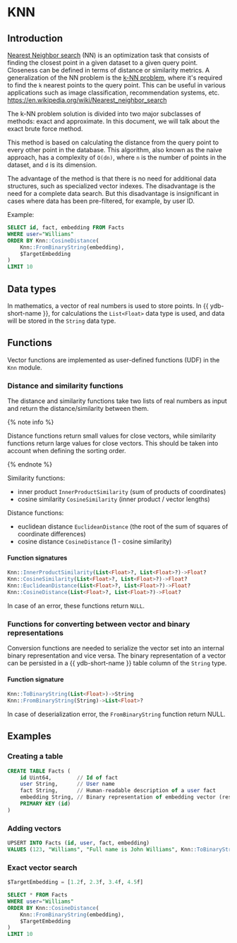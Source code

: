 # KNN
## Introduction

[Nearest Neighbor search](https://en.wikipedia.org/wiki/Nearest_neighbor_search) (NN) is an optimization task that consists of finding the closest point in a given dataset to a given query point. Closeness can be defined in terms of distance or similarity metrics.
A generalization of the NN problem is the [k-NN problem](https://en.wikipedia.org/wiki/K-nearest_neighbors_algorithm), where it's required to find the `k` nearest points to the query point. This can be useful in various applications such as image classification, recommendation systems, etc.
https://en.wikipedia.org/wiki/Nearest_neighbor_search

The k-NN problem solution is divided into two major subclasses of methods: exact and approximate. In this document, we will talk about the exact brute force method.

This method is based on calculating the distance from the query point to every other point in the database. This algorithm, also known as the naive approach, has a complexity of `O(dn)`, where `n` is the number of points in the dataset, and `d` is its dimension.

The advantage of the method is that there is no need for additional data structures, such as specialized vector indexes.
The disadvantage is the need for a complete data search. But this disadvantage is insignificant in cases where data has been pre-filtered, for example, by user ID.

Example:

```sql
SELECT id, fact, embedding FROM Facts
WHERE user="Williams"
ORDER BY Knn::CosineDistance(
    Knn::FromBinaryString(embedding),
    $TargetEmbedding
)
LIMIT 10
```

## Data types

In mathematics, a vector of real numbers is used to store points.
In {{ ydb-short-name }}, for calculations the `List<Float>` data type is used, and data will be stored in the `String` data type.

## Functions

Vector functions are implemented as user-defined functions (UDF) in the `Knn` module.

### Distance and similarity functions

The distance and similarity functions take two lists of real numbers as input and return the distance/similarity between them.

{% note info %}

Distance functions return small values for close vectors, while similarity functions return large values for close vectors. This should be taken into account when defining the sorting order.

{% endnote %}

Similarity functions:
* inner product `InnerProductSimilarity` (sum of products of coordinates)
* cosine similarity `CosineSimilarity` (inner product / vector lengths)

Distance functions:
* euclidean distance `EuclideanDistance` (the root of the sum of squares of coordinate differences)
* cosine distance `CosineDistance` (1 - cosine similarity)

#### Function signatures

```sql
Knn::InnerProductSimilarity(List<Float>?, List<Float>?)->Float?
Knn::CosineSimilarity(List<Float>?, List<Float>?)->Float?
Knn::EuclideanDistance(List<Float>?, List<Float>?)->Float?
Knn::CosineDistance(List<Float>?, List<Float>?)->Float?
```

In case of an error, these functions return `NULL`.

### Functions for converting between vector and binary representations

Conversion functions are needed to serialize the vector set into an internal binary representation and vice versa.
The binary representation of a vector can be persisted in a {{ ydb-short-name }}  table column of the `String` type.

#### Function signature

```sql
Knn::ToBinaryString(List<Float>)->String
Knn::FromBinaryString(String)->List<Float>?
```

In case of deserialization error, the `FromBinaryString` function return NULL.

## Examples

### Creating a table

```sql
CREATE TABLE Facts (
    id Uint64,        // Id of fact
    user String,      // User name
    fact String,      // Human-readable description of a user fact
    embedding String, // Binary representation of embedding vector (result of Knn::ToBinaryString)
    PRIMARY KEY (id)
)
```

### Adding vectors

```sql
UPSERT INTO Facts (id, user, fact, embedding) 
VALUES (123, "Williams", "Full name is John Williams", Knn::ToBinaryString([1.0f, 2.0f, 3.0f, 4.0f]))
```

### Exact vector search

```sql
$TargetEmbedding = [1.2f, 2.3f, 3.4f, 4.5f]

SELECT * FROM Facts
WHERE user="Williams"
ORDER BY Knn::CosineDistance(
    Knn::FromBinaryString(embedding),
    $TargetEmbedding
)
LIMIT 10
```